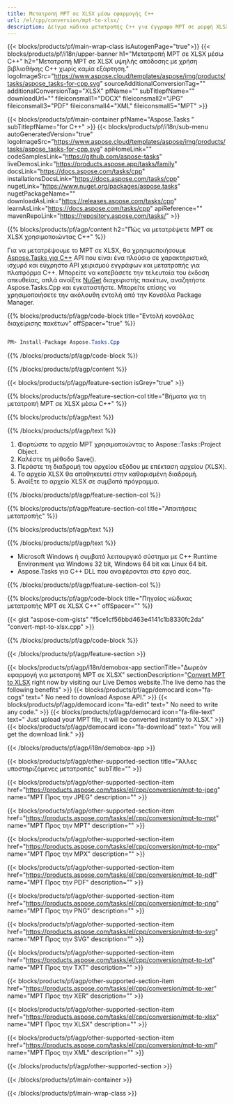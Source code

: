 ```yaml
---
title: Μετατροπή MPT σε XLSX μέσω εφαρμογής C++ 
url: /el/cpp/conversion/mpt-to-xlsx/ 
description: Δείγμα κώδικα μετατροπής C++ για έγγραφο MPT σε μορφή XLSX. Χρησιμοποιήστε παράδειγμα κώδικα για ομαδική μετατροπή MPT σε XLSX σε οποιαδήποτε εφαρμογή C++.
---
```


{{< blocks/products/pf/main-wrap-class isAutogenPage="true">}}
{{< blocks/products/pf/i18n/upper-banner h1="Μετατροπή MPT σε XLSX μέσω C++" h2="Μετατροπή MPT σε XLSX υψηλής απόδοσης με χρήση βιβλιοθήκης C++ χωρίς καμία εξάρτηση." logoImageSrc="https://www.aspose.cloud/templates/aspose/img/products/tasks/aspose_tasks-for-cpp.svg" sourceAdditionalConversionTag="" additionalConversionTag="XLSX" pfName="" subTitlepfName="" downloadUrl="" fileiconsmall1="DOCX" fileiconsmall2="JPG" fileiconsmall3="PDF" fileiconsmall4="XML" fileiconsmall5="MPT" >}}

{{< blocks/products/pf/main-container pfName="Aspose.Tasks " subTitlepfName="for C++" >}}
{{< blocks/products/pf/i18n/sub-menu autoGeneratedVersion="true" logoImageSrc="https://www.aspose.cloud/templates/aspose/img/products/tasks/aspose_tasks-for-cpp.svg" apiHomeLink="" codeSamplesLink="https://github.com/aspose-tasks" liveDemosLink="https://products.aspose.app/tasks/family" docsLink="https://docs.aspose.com/tasks/cpp" installationsDocsLink="https://docs.aspose.com/tasks/cpp" nugetLink="https://www.nuget.org/packages/aspose.tasks" nugetPackageName="" downloadAsLink="https://releases.aspose.com/tasks/cpp" learnAsLink="https://docs.aspose.com/tasks/cpp" apiReference="" mavenRepoLink="https://repository.aspose.com/tasks/" >}}

{{% blocks/products/pf/agp/content h2="Πώς να μετατρέψετε MPT σε XLSX χρησιμοποιώντας C++" %}}

 Για να μετατρέψουμε το MPT σε XLSX, θα χρησιμοποιήσουμε
 [Aspose.Tasks για C++](https://products.aspose.com/tasks/cpp)
 API που είναι ένα πλούσιο σε χαρακτηριστικά, ισχυρό και εύχρηστο API χειρισμού εγγράφων και μετατροπής για πλατφόρμα C++. Μπορείτε να κατεβάσετε την τελευταία του έκδοση απευθείας, απλά ανοίξτε
 [NuGet](https://www.nuget.org/packages/aspose.tasks)
 διαχειριστής πακέτων, αναζητήστε
 Aspose.Tasks.Cpp
 και εγκαταστήστε. Μπορείτε επίσης να χρησιμοποιήσετε την ακόλουθη εντολή από την Κονσόλα Package Manager.

{{% blocks/products/pf/agp/code-block title="Εντολή κονσόλας διαχείρισης πακέτων" offSpacer="true" %}}

```cs

PM> Install-Package Aspose.Tasks.Cpp

```

{{% /blocks/products/pf/agp/code-block %}}

{{% /blocks/products/pf/agp/content %}}

{{< blocks/products/pf/agp/feature-section isGrey="true" >}}

{{% blocks/products/pf/agp/feature-section-col title="Βήματα για τη μετατροπή MPT σε XLSX μέσω C++" %}}

{{% blocks/products/pf/agp/text %}}


{{% /blocks/products/pf/agp/text %}}

1. Φορτώστε το αρχείο MPT χρησιμοποιώντας το Aspose::Tasks::Project Object.
1. Καλέστε τη μέθοδο Save().
1. Περάστε τη διαδρομή του αρχείου εξόδου με επέκταση αρχείου (XLSX).
1. Το αρχείο XLSX θα αποθηκευτεί στην καθορισμένη διαδρομή.
1. Ανοίξτε το αρχείο XLSX σε συμβατό πρόγραμμα.

{{% /blocks/products/pf/agp/feature-section-col %}}

{{% blocks/products/pf/agp/feature-section-col title="Απαιτήσεις μετατροπής" %}}

{{% blocks/products/pf/agp/text %}}


{{% /blocks/products/pf/agp/text %}}

- Microsoft Windows ή συμβατό λειτουργικό σύστημα με C++ Runtime Environment για Windows 32 bit, Windows 64 bit και Linux 64 bit.
- Aspose.Tasks για C++ DLL που αναφέρονται στο έργο σας.

{{% /blocks/products/pf/agp/feature-section-col %}}

{{% blocks/products/pf/agp/code-block title="Πηγαίος κώδικας μετατροπής MPT σε XLSX C++" offSpacer="" %}}

{{< gist "aspose-com-gists" "f5ce1cf56bbd463e4141c1b8330fc2da" "convert-mpt-to-xlsx.cpp" >}}

{{% /blocks/products/pf/agp/code-block %}}

{{< /blocks/products/pf/agp/feature-section >}}

<!-- aboutfile Starts -->

{{< blocks/products/pf/agp/i18n/demobox-app sectionTitle="Δωρεάν εφαρμογή για μετατροπή MPT σε XLSX" sectionDescription="[Convert MPT to XLSX](https://products.aspose.app/tasks/conversion/mpt-to-xlsx) right now by visiting our Live Demos website.The live demo has the following benefits" >}}
        {{< blocks/products/pf/agp/democard icon="fa-cogs" text=" No need to download Aspose API." >}}
        {{< blocks/products/pf/agp/democard icon="fa-edit" text=" No need to write any code." >}}
        {{< blocks/products/pf/agp/democard icon="fa-file-text" text=" Just upload your MPT file, it will be converted instantly to XLSX." >}}
        {{< blocks/products/pf/agp/democard icon="fa-download" text=" You will get the download link." >}}

{{< /blocks/products/pf/agp/i18n/demobox-app >}}

<!-- aboutfile Ends -->

{{< blocks/products/pf/agp/other-supported-section title="Άλλες υποστηριζόμενες μετατροπές" subTitle="" >}}

{{< blocks/products/pf/agp/other-supported-section-item href="https://products.aspose.com/tasks/el/cpp/conversion/mpt-to-jpeg" name="MPT Προς την JPEG" description="" >}}

{{< blocks/products/pf/agp/other-supported-section-item href="https://products.aspose.com/tasks/el/cpp/conversion/mpt-to-mpt" name="MPT Προς την MPT" description="" >}}

{{< blocks/products/pf/agp/other-supported-section-item href="https://products.aspose.com/tasks/el/cpp/conversion/mpt-to-mpx" name="MPT Προς την MPX" description="" >}}

{{< blocks/products/pf/agp/other-supported-section-item href="https://products.aspose.com/tasks/el/cpp/conversion/mpt-to-pdf" name="MPT Προς την PDF" description="" >}}

{{< blocks/products/pf/agp/other-supported-section-item href="https://products.aspose.com/tasks/el/cpp/conversion/mpt-to-png" name="MPT Προς την PNG" description="" >}}

{{< blocks/products/pf/agp/other-supported-section-item href="https://products.aspose.com/tasks/el/cpp/conversion/mpt-to-svg" name="MPT Προς την SVG" description="" >}}

{{< blocks/products/pf/agp/other-supported-section-item href="https://products.aspose.com/tasks/el/cpp/conversion/mpt-to-txt" name="MPT Προς την TXT" description="" >}}

{{< blocks/products/pf/agp/other-supported-section-item href="https://products.aspose.com/tasks/el/cpp/conversion/mpt-to-xer" name="MPT Προς την XER" description="" >}}

{{< blocks/products/pf/agp/other-supported-section-item href="https://products.aspose.com/tasks/el/cpp/conversion/mpt-to-xlsx" name="MPT Προς την XLSX" description="" >}}

{{< blocks/products/pf/agp/other-supported-section-item href="https://products.aspose.com/tasks/el/cpp/conversion/mpt-to-xml" name="MPT Προς την XML" description="" >}}



{{< /blocks/products/pf/agp/other-supported-section >}}

{{< /blocks/products/pf/main-container >}}
    
{{< /blocks/products/pf/main-wrap-class >}}